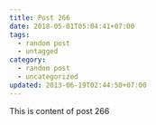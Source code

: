 ```yaml
---
title: Post 266
date: 2018-05-01T05:04:41+07:00
tags:
  - random post
  - untagged
category:
  - random post
  - uncategorized
updated: 2013-06-19T02:44:50+07:00
---
```

This is content of post 266